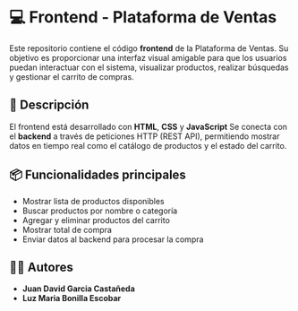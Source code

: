 # 💻 Frontend - Plataforma de Ventas

Este repositorio contiene el código **frontend** de la Plataforma de Ventas. 
Su objetivo es proporcionar una interfaz visual amigable para que los usuarios puedan interactuar con el sistema, visualizar productos, realizar búsquedas y gestionar el carrito de compras.

## 📌 Descripción

El frontend está desarrollado con **HTML**, **CSS** y **JavaScript**
Se conecta con el **backend** a través de peticiones HTTP (REST API), permitiendo mostrar datos en tiempo real como el catálogo de productos y el estado del carrito.

## 📦 Funcionalidades principales

- Mostrar lista de productos disponibles
- Buscar productos por nombre o categoría
- Agregar y eliminar productos del carrito
- Mostrar total de compra
- Enviar datos al backend para procesar la compra

## 👨‍💻 Autores

- **Juan David Garcia Castañeda**  
- **Luz Maria Bonilla Escobar**
